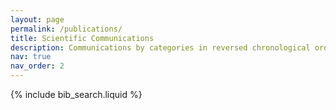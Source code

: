 ```yaml
---
layout: page
permalink: /publications/
title: Scientific Communications
description: Communications by categories in reversed chronological order.
nav: true
nav_order: 2
---
```


<!-- _pages/publications.md -->

<div class="publications">
  {% include bib_search.liquid %}
</div>
